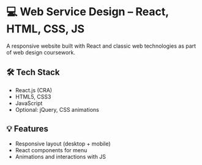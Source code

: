# 💻 Web Service Design – React, HTML, CSS, JS

A responsive website built with React and classic web technologies as part of web design coursework.

## 🛠️ Tech Stack

- React.js (CRA)
- HTML5, CSS3
- JavaScript
- Optional: jQuery, CSS animations

## 💡 Features

- Responsive layout (desktop + mobile)
- React components for menu
- Animations and interactions with JS
